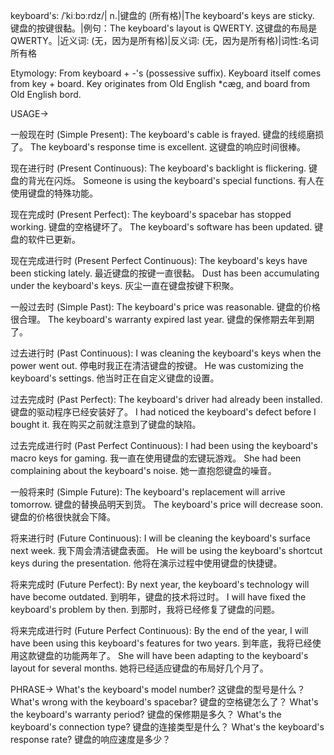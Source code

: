 keyboard's: /ˈkiːbɔːrdz/| n.|键盘的 (所有格)|The keyboard's keys are sticky.  键盘的按键很黏。|例句：The keyboard's layout is QWERTY.  这键盘的布局是QWERTY。|近义词: (无，因为是所有格)|反义词: (无，因为是所有格)|词性:名词所有格


Etymology:
From keyboard + -'s (possessive suffix).  Keyboard itself comes from key + board. Key originates from Old English *cæg, and board from Old English bord.


USAGE->

一般现在时 (Simple Present):
The keyboard's cable is frayed. 键盘的线缆磨损了。
The keyboard's response time is excellent.  这键盘的响应时间很棒。

现在进行时 (Present Continuous):
The keyboard's backlight is flickering. 键盘的背光在闪烁。
Someone is using the keyboard's special functions. 有人在使用键盘的特殊功能。

现在完成时 (Present Perfect):
The keyboard's spacebar has stopped working. 键盘的空格键坏了。
The keyboard's software has been updated. 键盘的软件已更新。

现在完成进行时 (Present Perfect Continuous):
The keyboard's keys have been sticking lately. 最近键盘的按键一直很黏。
Dust has been accumulating under the keyboard's keys. 灰尘一直在键盘按键下积聚。

一般过去时 (Simple Past):
The keyboard's price was reasonable. 键盘的价格很合理。
The keyboard's warranty expired last year. 键盘的保修期去年到期了。

过去进行时 (Past Continuous):
I was cleaning the keyboard's keys when the power went out.  停电时我正在清洁键盘的按键。
He was customizing the keyboard's settings. 他当时正在自定义键盘的设置。

过去完成时 (Past Perfect):
The keyboard's driver had already been installed. 键盘的驱动程序已经安装好了。
I had noticed the keyboard's defect before I bought it. 我在购买之前就注意到了键盘的缺陷。

过去完成进行时 (Past Perfect Continuous):
I had been using the keyboard's macro keys for gaming. 我一直在使用键盘的宏键玩游戏。
She had been complaining about the keyboard's noise. 她一直抱怨键盘的噪音。

一般将来时 (Simple Future):
The keyboard's replacement will arrive tomorrow.  键盘的替换品明天到货。
The keyboard's price will decrease soon. 键盘的价格很快就会下降。

将来进行时 (Future Continuous):
I will be cleaning the keyboard's surface next week. 我下周会清洁键盘表面。
He will be using the keyboard's shortcut keys during the presentation.  他将在演示过程中使用键盘的快捷键。

将来完成时 (Future Perfect):
By next year, the keyboard's technology will have become outdated.  到明年，键盘的技术将过时。
I will have fixed the keyboard's problem by then. 到那时，我将已经修复了键盘的问题。

将来完成进行时 (Future Perfect Continuous):
By the end of the year, I will have been using this keyboard's features for two years. 到年底，我将已经使用这款键盘的功能两年了。
She will have been adapting to the keyboard's layout for several months. 她将已经适应键盘的布局好几个月了。


PHRASE->
What's the keyboard's model number?  这键盘的型号是什么？
What's wrong with the keyboard's spacebar? 键盘的空格键怎么了？
What's the keyboard's warranty period? 键盘的保修期是多久？
What's the keyboard's connection type? 键盘的连接类型是什么？
What's the keyboard's response rate? 键盘的响应速度是多少？
